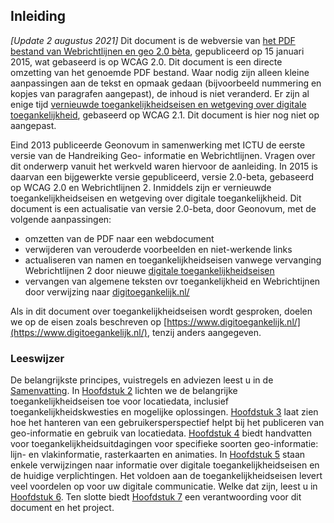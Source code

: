 ## Inleiding

<p class="warning" title="Verouderd document">
<em>[Update 2 augustus 2021]</em> Dit document is de webversie van <a href="https://www.geonovum.nl/uploads/standards/downloads/20140112_HandreikingWRGEO2.0Beta.pdf">het PDF bestand van Webrichtlijnen en geo 2.0 bèta</a>, gepubliceerd op 15 januari 2015, wat gebaseerd is op WCAG 2.0. Dit document is een directe omzetting van het genoemde PDF bestand. Waar nodig zijn alleen kleine aanpassingen aan de tekst en opmaak gedaan (bijvoorbeeld nummering en kopjes van paragrafen aangepast), de inhoud is niet veranderd. Er zijn al enige tijd <a href="https://www.digitoegankelijk.nl/">vernieuwde toegankelijkheidseisen en wetgeving over digitale toegankelijkheid</a>, gebaseerd op WCAG 2.1. Dit document is hier nog niet op aangepast.
</p>

Eind 2013 publiceerde Geonovum in samenwerking met ICTU de eerste versie van de Handreiking Geo-
informatie en Webrichtlijnen. Vragen over dit onderwerp vanuit het werkveld waren hiervoor de aanleiding. In 2015 is daarvan een bijgewerkte versie gepubliceerd, versie 2.0-beta, gebaseerd op WCAG 2.0 en Webrichtlijnen 2. Inmiddels zijn er vernieuwde toegankelijkheidseisen en wetgeving over digitale toegankelijkheid. Dit document is een actualisatie van versie 2.0-beta, door Geonovum, met de volgende aanpassingen:

* omzetten van de PDF naar een webdocument
* verwijderen van verouderde voorbeelden en niet-werkende links
* actualiseren van namen en toegankelijkheidseisen vanwege vervanging Webrichtlijnen 2 door nieuwe [digitale toegankelijkheidseisen](https://www.digitoegankelijk.nl/)
* vervangen van algemene teksten ovr toegankelijkheid en Webrichtijnen door verwijzing naar [digitoegankelijk.nl/](https://www.digitoegankelijk.nl/)

Als in dit document over toegankelijkheidseisen wordt gesproken, doelen we op de eisen zoals beschreven op [https://www.digitoegankelijk.nl/](https://www.digitoegankelijk.nl/), tenzij anders aangegeven.

### Leeswijzer
De belangrijkste principes, vuistregels en adviezen leest u in de [Samenvatting](#abstract). In [Hoofdstuk 2](#H02) lichten we de belangrijke toegankelijkheidseisen toe voor locatiedata, inclusief toegankelijkheidskwesties en mogelijke oplossingen. [Hoofdstuk 3](#H03) laat zien hoe het hanteren van een gebruikersperspectief helpt bij het publiceren van geo-informatie en gebruik van locatiedata. [Hoofdstuk 4](#H04) biedt handvatten voor toegankelijkheidsuitdagingen voor specifieke soorten geo-informatie: lijn- en vlakinformatie, rasterkaarten en animaties. In [Hoofdstuk 5](#H05) staan enkele verwijzingen naar informatie over digitale toegankelijkheidseisen en de huidige verplichtingen. Het voldoen aan de toegankelijkheidseisen levert veel voordelen op voor uw digitale communicatie. Welke dat zijn, leest u in [Hoofdstuk 6](#H06). Ten slotte biedt [Hoofdstuk 7](#H07) een verantwoording voor dit document en het project.
